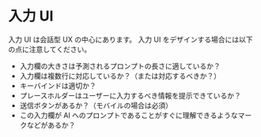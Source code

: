 # 入力 UI

入力 UI は会話型 UX の中心にあります。
入力 UI をデザインする場合には以下の点に注意してください。

- 入力欄の大きさは予測されるプロンプトの長さに適しているか？
- 入力欄は複数行に対応しているか？（または対応するべきか？）
- キーバインドは適切か？
- プレースホルダーはユーザーに入力するべき情報を提示できているか？
- 送信ボタンがあるか？（モバイルの場合は必須）
- この入力欄が AI へのプロンプトであることがすぐに理解できるようなマークなどがあるか？


